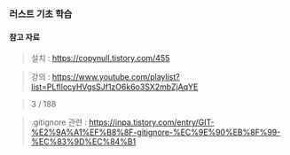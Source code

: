 ### 러스트 기초 학습

#### 참고 자료

> 설치 :
> https://copynull.tistory.com/455

> 강의 :
> https://www.youtube.com/playlist?list=PLfllocyHVgsSJf1zO6k6o3SX2mbZjAqYE

> 3 / 188

> .gitignore 관련 :
> https://inpa.tistory.com/entry/GIT-%E2%9A%A1%EF%B8%8F-gitignore-%EC%9E%90%EB%8F%99-%EC%83%9D%EC%84%B1
